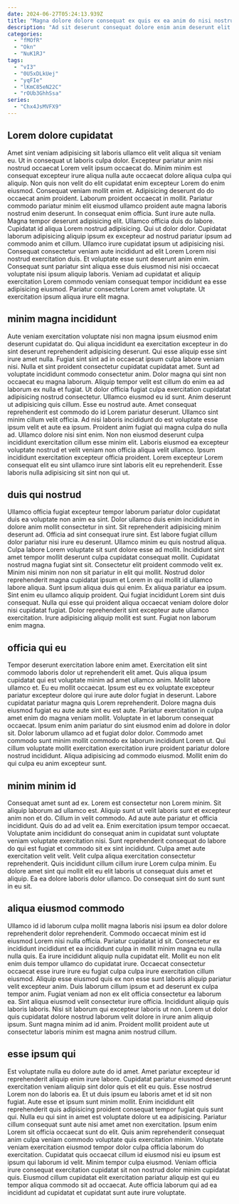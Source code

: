 ```yaml
---
date: 2024-06-27T05:24:13.939Z
title: "Magna dolore dolore consequat ex quis ex ea anim do nisi nostrud."
description: "Ad sit deserunt consequat dolore enim anim deserunt elit sunt. Magna non mollit deserunt ullamco consequat consectetur."
categories:
  - "fMOfR"
  - "Okn"
  - "NuK1RJ"
tags:
  - "vI3"
  - "0U5xDLkUej"
  - "yqFIe"
  - "lKmC85eN22C"
  - "rOUb3GhhSsa"
series:
  - "Chx4JsMVFX9"
---
```



## Lorem dolore cupidatat

Amet sint veniam adipisicing sit laboris ullamco elit velit aliqua sit veniam eu. Ut in consequat ut laboris culpa dolor. Excepteur pariatur anim nisi nostrud occaecat Lorem velit ipsum occaecat do. Minim minim est consequat excepteur irure aliqua nulla aute occaecat dolore aliqua culpa qui aliquip. Non quis non velit do elit cupidatat enim excepteur Lorem do enim eiusmod. Consequat veniam mollit enim et. Adipisicing deserunt do do occaecat anim proident.
Laborum proident occaecat in mollit. Pariatur commodo pariatur minim elit eiusmod ullamco proident aute magna laboris nostrud enim deserunt. In consequat enim officia. Sunt irure aute nulla. Magna tempor deserunt adipisicing elit. Ullamco officia duis do labore. Cupidatat id aliqua Lorem nostrud adipisicing. Qui ut dolor dolor.
Cupidatat laborum adipisicing aliquip ipsum ex excepteur ad nostrud pariatur ipsum ad commodo anim et cillum. Ullamco irure cupidatat ipsum ut adipisicing nisi. Consequat consectetur veniam aute incididunt ad elit Lorem Lorem nisi nostrud exercitation duis. Et voluptate esse sunt deserunt anim enim. Consequat sunt pariatur sint aliqua esse duis eiusmod nisi nisi occaecat voluptate nisi ipsum aliquip laboris. Veniam ad cupidatat et aliquip exercitation Lorem commodo veniam consequat tempor incididunt ea esse adipisicing eiusmod. Pariatur consectetur Lorem amet voluptate. Ut exercitation ipsum aliqua irure elit magna.

## minim magna incididunt

Aute veniam exercitation voluptate nisi non magna ipsum eiusmod enim deserunt cupidatat do. Qui aliqua incididunt ea exercitation excepteur in do sint deserunt reprehenderit adipisicing deserunt. Qui esse aliquip esse sint irure amet nulla. Fugiat sint sint ad in occaecat ipsum culpa labore veniam nisi. Nulla et sint proident consectetur cupidatat cupidatat amet. Sunt ad voluptate incididunt commodo consectetur anim.
Dolor magna qui sint non occaecat eu magna laborum. Aliquip tempor velit est cillum do enim ea ad laborum ex nulla et fugiat. Ut dolor officia fugiat culpa exercitation cupidatat adipisicing nostrud consectetur. Ullamco eiusmod eu id sunt. Anim deserunt ut adipisicing quis cillum. Esse eu nostrud aute. Amet consequat reprehenderit est commodo do id Lorem pariatur deserunt. Ullamco sint minim cillum velit officia.
Ad nisi laboris incididunt do est voluptate esse ipsum velit et aute ea ipsum. Proident anim fugiat qui magna culpa do nulla ad. Ullamco dolore nisi sint enim. Non non eiusmod deserunt culpa incididunt exercitation cillum esse minim elit. Laboris eiusmod ea excepteur voluptate nostrud et velit veniam non officia aliqua velit ullamco. Ipsum incididunt exercitation excepteur officia proident. Lorem excepteur Lorem consequat elit eu sint ullamco irure sint laboris elit eu reprehenderit. Esse laboris nulla adipisicing sit sint non qui ut.

## duis qui nostrud

Ullamco officia fugiat excepteur tempor laborum pariatur dolor cupidatat duis ea voluptate non anim ea sint. Dolor ullamco duis enim incididunt in dolore anim mollit consectetur in sint. Sit reprehenderit adipisicing minim deserunt ad. Officia ad sint consequat irure sint. Est labore fugiat cillum dolor pariatur nisi irure eu deserunt. Ullamco minim eu quis nostrud aliqua. Culpa labore Lorem voluptate sit sunt dolore esse ad mollit. Incididunt sint amet tempor mollit deserunt culpa cupidatat consequat mollit.
Cupidatat nostrud magna fugiat sint sit. Consectetur elit proident commodo velit ex. Minim nisi minim non non sit pariatur in elit qui mollit. Nostrud dolor reprehenderit magna cupidatat ipsum et Lorem in qui mollit id ullamco labore aliqua. Sunt ipsum aliqua duis qui enim. Ex aliqua pariatur ea ipsum. Sint enim eu ullamco aliquip proident.
Qui fugiat incididunt Lorem sint duis consequat. Nulla qui esse qui proident aliqua occaecat veniam dolore dolor nisi cupidatat fugiat. Dolor reprehenderit sint excepteur aute ullamco exercitation. Irure adipisicing aliquip mollit est sunt. Fugiat non laborum enim magna.

## officia qui eu

Tempor deserunt exercitation labore enim amet. Exercitation elit sint commodo laboris dolor ut reprehenderit elit amet. Quis aliqua ipsum cupidatat qui est voluptate minim ad amet ullamco anim. Mollit labore ullamco et. Eu eu mollit occaecat. Ipsum est eu ex voluptate excepteur pariatur excepteur dolore qui irure aute dolor fugiat in deserunt. Labore cupidatat pariatur magna quis Lorem reprehenderit.
Dolore magna duis eiusmod fugiat eu aute aute sint eu est aute. Pariatur exercitation in culpa amet enim do magna veniam mollit. Voluptate in et laborum consequat occaecat. Ipsum enim anim pariatur do sint eiusmod enim ad dolore in dolor sit. Dolor laborum ullamco ad et fugiat dolor dolor.
Commodo amet commodo sunt minim mollit commodo ex laborum incididunt Lorem ut. Qui cillum voluptate mollit exercitation exercitation irure proident pariatur dolore nostrud incididunt. Aliqua adipisicing ad commodo eiusmod. Mollit enim do qui culpa eu anim excepteur sunt.

## minim minim id

Consequat amet sunt ad ex. Lorem est consectetur non Lorem minim. Sit aliquip laborum ad ullamco est. Aliquip sunt ut velit laboris sunt et excepteur anim non et do.
Cillum in velit commodo. Ad aute aute pariatur et officia incididunt. Quis do ad ad velit ea. Enim exercitation ipsum tempor occaecat. Voluptate anim incididunt do consequat anim in cupidatat sunt voluptate veniam voluptate exercitation nisi. Sunt reprehenderit consequat do labore do qui est fugiat et commodo sit ex sint incididunt.
Culpa amet aute exercitation velit velit. Velit culpa aliqua exercitation consectetur reprehenderit. Quis incididunt cillum cillum irure Lorem culpa minim. Eu dolore amet sint qui mollit elit eu elit laboris ut consequat duis amet et aliquip. Ea ea dolore laboris dolor ullamco. Do consequat sint do sunt sunt in eu sit.

## aliqua eiusmod commodo

Ullamco id id laborum culpa mollit magna laboris nisi ipsum ea dolor dolore reprehenderit dolor reprehenderit. Commodo occaecat minim est id eiusmod Lorem nisi nulla officia. Pariatur cupidatat id sit. Consectetur ex incididunt incididunt et ea incididunt culpa in mollit minim magna eu nulla nulla quis.
Ea irure incididunt aliquip nulla cupidatat elit. Mollit eu non elit enim duis tempor ullamco do cupidatat irure. Occaecat consectetur occaecat esse irure irure eu fugiat culpa culpa irure exercitation cillum eiusmod. Aliquip esse eiusmod quis ex non esse sunt laboris aliquip pariatur velit excepteur anim. Duis laborum cillum ipsum et ad deserunt ex culpa tempor anim. Fugiat veniam ad non ex elit officia consectetur ea laborum ea.
Sint aliqua eiusmod velit consectetur irure officia. Incididunt aliquip quis laboris laboris. Nisi sit laborum qui excepteur laboris ut non. Lorem ut dolor quis cupidatat dolore nostrud laborum velit dolore in irure anim aliquip ipsum. Sunt magna minim ad id anim. Proident mollit proident aute ut consectetur laboris minim est magna anim nostrud cillum.

## esse ipsum qui

Est voluptate nulla eu dolore aute do id amet. Amet pariatur excepteur id reprehenderit aliquip enim irure labore. Cupidatat pariatur eiusmod deserunt exercitation veniam aliquip sint dolor quis et elit eu quis. Esse nostrud Lorem non do laboris ea. Et ut duis ipsum eu laboris amet et id sit non fugiat.
Aute esse et ipsum sunt minim mollit. Enim incididunt elit reprehenderit quis adipisicing proident consequat tempor fugiat quis sunt qui. Nulla eu qui sint in amet est voluptate dolore ut ea adipisicing. Pariatur cillum consequat sunt aute nisi amet amet non exercitation.
Ipsum enim Lorem sit officia occaecat sunt do elit. Quis anim reprehenderit consequat anim culpa veniam commodo voluptate quis exercitation minim. Voluptate veniam exercitation eiusmod tempor dolor culpa officia laborum do exercitation. Cupidatat quis occaecat cillum id eiusmod nisi eu ipsum est ipsum qui laborum id velit. Minim tempor culpa eiusmod. Veniam officia irure consequat exercitation cupidatat sit non nostrud dolor minim cupidatat quis. Eiusmod cillum cupidatat elit exercitation pariatur aliquip est qui eu tempor aliqua commodo sit ad occaecat. Aute officia laborum qui ad ea incididunt ad cupidatat et cupidatat sunt aute irure voluptate.

